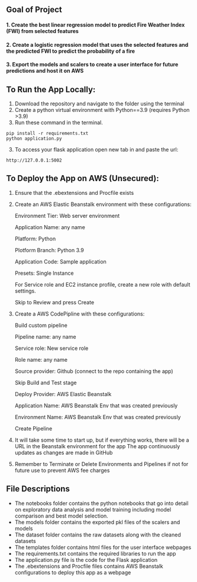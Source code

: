 
## Goal of Project

#### 1. Create the best linear regression model to predict Fire Weather Index (FWI) from selected features
#### 2. Create a logistic regression model that uses the selected features and the predicted FWI to predict the probability of a fire
#### 3. Export the models and scalers to create a user interface for future predictions and host it on AWS

## To Run the App Locally: 

1. Download the repository and navigate to the folder using the terminal
2. Create a python virtual environment with Python==3.9 (requires Python >3.9)
3. Run these command in the terminal. 
  ```
  pip install -r requirements.txt
  python application.py
  ```
3. To access your flask application open new tab in and paste the url:
  ```
  http://127.0.0.1:5002
  ```

## To Deploy the App on AWS (Unsecured):

1. Ensure that the .ebextensions and Procfile exists

2. Create an AWS Elastic Beanstalk environment with these configurations:

   Environment Tier: Web server environment

   Application Name: any name

   Platform: Python

   Plotform Branch: Python 3.9

   Application Code: Sample application

   Presets: Single Instance

   For Service role and EC2 instance profile, create a new role with default settings.

   Skip to Review and press Create

4. Create a AWS CodePipline with these configurations:

   Build custom pipeline

   Pipeline name: any name

   Service role: New service role

   Role name: any name

   Source provider: Github (connect to the repo containing the app)

   Skip Build and Test stage

   Deploy Provider: AWS Elastic Beanstalk

   Application Name: AWS Beanstalk Env that was created previously

   Environment Name: AWS Beanstalk Env that was created previously

   Create Pipeline
   
6. It will take some time to start up, but if everything works, there will be a URL in the Beanstalk environment for the app
   The app continuously updates as changes are made in GitHub

7. Remember to Terminate or Delete Environments and Pipelines if not for future use to prevent AWS fee charges

## File Descriptions 

- The notebooks folder contains the python notebooks that go into detail on exploratory data analysis and model training including model comparison and best model selection. 
- The models folder contains the exported pkl files of the scalers and models 
- The dataset folder contains the raw datasets along with the cleaned datasets
- The templates folder contains html files for the user interface webpages 
- The requirements.txt contains the required libraries to run the app 
- The application.py file is the code for the Flask application
- The .ebextensions and Procfile files contains AWS Beanstalk configurations to deploy this app as a webpage 

